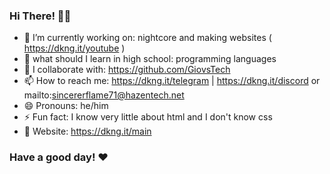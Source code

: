 ### Hi There! 👋🏻 
- 🔭 I’m currently working on: nightcore and making websites ( https://dkng.it/youtube )
- 🌱 what should I learn in high school: programming languages
- 👯 I collaborate with: https://github.com/GiovsTech
- 📫 How to reach me: https://dkng.it/telegram | https://dkng.it/discord or mailto:sincererflame71@hazentech.net
- 😄 Pronouns: he/him
- ⚡ Fun fact: I know very little about html and I don't know css 
- 📃 Website: https://dkng.it/main
### Have a good day! ❤

